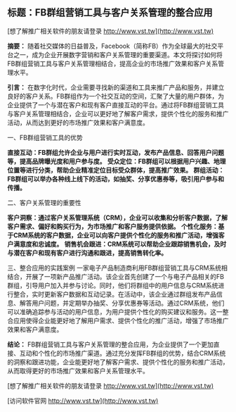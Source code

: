 ## **标题：FB群组营销工具与客户关系管理的整合应用**

[想了解推广相关软件的朋友请登录 http://www.vst.tw](http://www.vst.tw)

**摘要：**
随着社交媒体的日益普及，Facebook（简称FB）作为全球最大的社交平台之一，成为企业开展数字营销和客户关系管理的重要渠道。本文将探讨如何将FB群组营销工具与客户关系管理相结合，提高企业的市场推广效果和客户关系管理水平。

**引言：**
在数字化时代，企业需要寻找新的渠道和工具来推广产品和服务，并建立良好的客户关系。FB群组作为一个社交互动的空间，汇聚了大量的用户群体，为企业提供了一个与潜在客户和现有客户直接互动的平台。通过将FB群组营销工具与客户关系管理相结合，企业可以更好地了解客户需求，提供个性化的服务和推广活动，从而达到更好的市场推广效果和客户满意度。

一、FB群组营销工具的优势

**直接互动：FB群组允许企业与用户进行实时互动，发布产品信息、回答用户问题等，提高品牌曝光度和用户参与度。**
**受众定位：FB群组可以根据用户兴趣、地理位置等进行分类，帮助企业精准定位目标受众群体，提高推广效果。**
**群组活动：FB群组可以举办各种线上线下的活动，如抽奖、分享优惠券等，吸引用户参与和传播。**

二、客户关系管理的重要性

**客户洞察：通过客户关系管理系统（CRM），企业可以收集和分析客户数据，了解客户需求、偏好和购买行为，为市场推广和客户服务提供依据。**
**个性化服务：基于CRM系统的客户数据，企业可以向客户提供个性化的服务和推广活动，增强客户满意度和忠诚度。**
**销售机会跟进：CRM系统可以帮助企业跟踪销售机会，及时与潜在客户和现有客户进行沟通和跟进，提高销售转化率。**

三、整合应用的实践案例
一家电子产品制造商利用FB群组营销工具与CRM系统相结合，开展了一项新产品推广活动。该企业首先创建了一个与电子产品相关的FB群组，引导用户加入并参与讨论。同时，他们将群组中的用户信息与CRM系统进行整合，实时更新客户数据和互动记录。在活动中，该企业通过群组发布产品信息、解答用户问题，并定期举办抽奖、分享优惠券等活动。通过CRM系统，他们可以准确追踪参与活动的用户信息，为用户提供个性化的购买建议和服务。这一整合应用使得企业能更好地了解用户需求、提供个性化的推广活动，增强了市场推广效果和客户满意度。

**结论：**
FB群组营销工具与客户关系管理的整合应用，为企业提供了一个更加直接、互动和个性化的市场推广渠道。通过充分发挥FB群组的优势，结合CRM系统的洞察和跟进功能，企业能更好地了解客户需求、提供个性化的服务和推广活动，从而取得更好的市场推广效果和客户关系管理水平。

[想了解推广相关软件的朋友请登录 http://www.vst.tw](http://www.vst.tw)


[访问软件官网 http://www.vst.tw](http://www.vst.tw)
